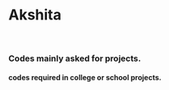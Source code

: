 # Akshita
<br>
<h3>Codes mainly asked for projects.</h3>
<h4>codes required in college or school projects.</h4>

